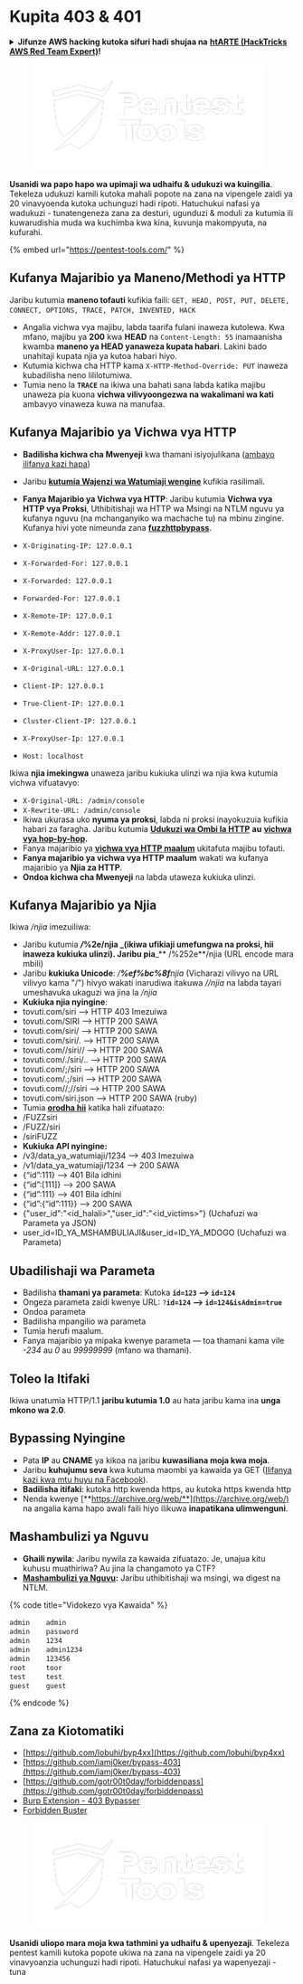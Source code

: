 # Kupita 403 & 401

<details>

<summary><strong>Jifunze AWS hacking kutoka sifuri hadi shujaa na</strong> <a href="https://training.hacktricks.xyz/courses/arte"><strong>htARTE (HackTricks AWS Red Team Expert)</strong></a><strong>!</strong></summary>

Njia nyingine za kusaidia HackTricks:

* Ikiwa unataka kuona **kampuni yako ikitangazwa kwenye HackTricks** au **kupakua HackTricks kwa PDF** Angalia [**MIPANGO YA USAJILI**](https://github.com/sponsors/carlospolop)!
* Pata [**swag rasmi ya PEASS & HackTricks**](https://peass.creator-spring.com)
* Gundua [**Familia ya PEASS**](https://opensea.io/collection/the-peass-family), mkusanyiko wetu wa kipekee wa [**NFTs**](https://opensea.io/collection/the-peass-family)
* **Jiunge na** 💬 [**Kikundi cha Discord**](https://discord.gg/hRep4RUj7f) au kikundi cha [**telegram**](https://t.me/peass) au **fuata** sisi kwenye **Twitter** 🐦 [**@carlospolopm**](https://twitter.com/hacktricks\_live)**.**
* **Shiriki mbinu zako za udukuzi kwa kuwasilisha PRs kwa** [**HackTricks**](https://github.com/carlospolop/hacktricks) na [**HackTricks Cloud**](https://github.com/carlospolop/hacktricks-cloud) repos za github.

</details>

<figure><img src="../../.gitbook/assets/image (14).png" alt=""><figcaption></figcaption></figure>

**Usanidi wa papo hapo wa upimaji wa udhaifu & udukuzi wa kuingilia**. Tekeleza udukuzi kamili kutoka mahali popote na zana na vipengele zaidi ya 20 vinavyoenda kutoka uchunguzi hadi ripoti. Hatuchukui nafasi ya wadukuzi - tunatengeneza zana za desturi, ugunduzi & moduli za kutumia ili kuwarudishia muda wa kuchimba kwa kina, kuvunja makompyuta, na kufurahi.

{% embed url="https://pentest-tools.com/" %}

## Kufanya Majaribio ya Maneno/Methodi ya HTTP

Jaribu kutumia **maneno tofauti** kufikia faili: `GET, HEAD, POST, PUT, DELETE, CONNECT, OPTIONS, TRACE, PATCH, INVENTED, HACK`

* Angalia vichwa vya majibu, labda taarifa fulani inaweza kutolewa. Kwa mfano, majibu ya **200** kwa **HEAD** na `Content-Length: 55` inamaanisha kwamba **maneno ya HEAD yanaweza kupata habari**. Lakini bado unahitaji kupata njia ya kutoa habari hiyo.
* Kutumia kichwa cha HTTP kama `X-HTTP-Method-Override: PUT` inaweza kubadilisha neno lililotumiwa.
* Tumia neno la **`TRACE`** na ikiwa una bahati sana labda katika majibu unaweza pia kuona **vichwa vilivyoongezwa na wakalimani wa kati** ambavyo vinaweza kuwa na manufaa.

## Kufanya Majaribio ya Vichwa vya HTTP

* **Badilisha kichwa cha Mwenyeji** kwa thamani isiyojulikana ([ambayo ilifanya kazi hapa](https://medium.com/@sechunter/exploiting-admin-panel-like-a-boss-fc2dd2499d31))
* Jaribu [**kutumia Wajenzi wa Watumiaji wengine**](https://github.com/danielmiessler/SecLists/blob/master/Fuzzing/User-Agents/UserAgents.fuzz.txt) kufikia rasilimali.
*   **Fanya Majaribio ya Vichwa vya HTTP**: Jaribu kutumia **Vichwa vya HTTP vya Proksi**, Uthibitishaji wa HTTP wa Msingi na NTLM nguvu ya kufanya nguvu (na mchanganyiko wa machache tu) na mbinu zingine. Kufanya hivi yote nimeunda zana [**fuzzhttpbypass**](https://github.com/carlospolop/fuzzhttpbypass).

* `X-Originating-IP: 127.0.0.1`
* `X-Forwarded-For: 127.0.0.1`
* `X-Forwarded: 127.0.0.1`
* `Forwarded-For: 127.0.0.1`
* `X-Remote-IP: 127.0.0.1`
* `X-Remote-Addr: 127.0.0.1`
* `X-ProxyUser-Ip: 127.0.0.1`
* `X-Original-URL: 127.0.0.1`
* `Client-IP: 127.0.0.1`
* `True-Client-IP: 127.0.0.1`
* `Cluster-Client-IP: 127.0.0.1`
* `X-ProxyUser-Ip: 127.0.0.1`
* `Host: localhost`

Ikiwa **njia imekingwa** unaweza jaribu kukiuka ulinzi wa njia kwa kutumia vichwa vifuatavyo:

* `X-Original-URL: /admin/console`
* `X-Rewrite-URL: /admin/console`
* Ikiwa ukurasa uko **nyuma ya proksi**, labda ni proksi inayokuzuia kufikia habari za faragha. Jaribu kutumia [**Udukuzi wa Ombi la HTTP**](../../pentesting-web/http-request-smuggling/) **au** [**vichwa vya hop-by-hop**](../../pentesting-web/abusing-hop-by-hop-headers.md)**.**
* Fanya majaribio ya [**vichwa vya HTTP maalum**](special-http-headers.md) ukitafuta majibu tofauti.
* **Fanya majaribio ya vichwa vya HTTP maalum** wakati wa kufanya majaribio ya **Njia za HTTP**.
* **Ondoa kichwa cha Mwenyeji** na labda utaweza kukiuka ulinzi. 

## Kufanya Majaribio ya Njia

Ikiwa _/njia_ imezuiliwa:

* Jaribu kutumia _**/**_**%2e/njia \_(ikiwa ufikiaji umefungwa na proksi, hii inaweza kukiuka ulinzi). Jaribu pia**\_\*\* /%252e\*\*/njia (URL encode mara mbili)
* Jaribu **kukiuka Unicode**: _/**%ef%bc%8f**njia_ (Vicharazi vilivyo na URL vilivyo kama "/") hivyo wakati inarudiwa itakuwa _//njia_ na labda tayari umeshavuka ukaguzi wa jina la _/njia_
* **Kukiuka njia nyingine**:
* tovuti.com/siri –> HTTP 403 Imezuiwa
* tovuti.com/SIRI –> HTTP 200 SAWA
* tovuti.com/siri/ –> HTTP 200 SAWA
* tovuti.com/siri/. –> HTTP 200 SAWA
* tovuti.com//siri// –> HTTP 200 SAWA
* tovuti.com/./siri/.. –> HTTP 200 SAWA
* tovuti.com/;/siri –> HTTP 200 SAWA
* tovuti.com/.;/siri –> HTTP 200 SAWA
* tovuti.com//;//siri –> HTTP 200 SAWA
* tovuti.com/siri.json –> HTTP 200 SAWA (ruby)
* Tumia [**orodha hii**](https://github.com/danielmiessler/SecLists/blob/master/Fuzzing/Unicode.txt) katika hali zifuatazo:
* /FUZZsiri
* /FUZZ/siri
* /siriFUZZ
* **Kukiuka API nyingine:**
* /v3/data_ya_watumiaji/1234 --> 403 Imezuiwa
* /v1/data_ya_watumiaji/1234 --> 200 SAWA
* {“id”:111} --> 401 Bila idhini
* {“id”:\[111]} --> 200 SAWA
* {“id”:111} --> 401 Bila idhini
* {“id”:{“id”:111\}} --> 200 SAWA
* {"user_id":"\<id_halali>","user_id":"\<id_victims>"} (Uchafuzi wa Parameta ya JSON)
* user_id=ID_YA_MSHAMBULIAJI\&user_id=ID_YA_MDOGO (Uchafuzi wa Parameta)
## **Ubadilishaji wa Parameta**

* Badilisha **thamani ya parameta**: Kutoka **`id=123` --> `id=124`**
* Ongeza parameta zaidi kwenye URL: `?`**`id=124` —-> `id=124&isAdmin=true`**
* Ondoa parameta
* Badilisha mpangilio wa parameta
* Tumia herufi maalum.
* Fanya majaribio ya mipaka kwenye parameta — toa thamani kama vile _-234_ au _0_ au _99999999_ (mfano wa thamani).

## **Toleo la Itifaki**

Ikiwa unatumia HTTP/1.1 **jaribu kutumia 1.0** au hata jaribu kama ina **unga mkono wa 2.0**.

## **Bypassing Nyingine**

* Pata **IP** au **CNAME** ya kikoa na jaribu **kuwasiliana moja kwa moja**.
* Jaribu **kuhujumu seva** kwa kutuma maombi ya kawaida ya GET ([Ilifanya kazi kwa mtu huyu na Facebook](https://medium.com/@amineaboud/story-of-a-weird-vulnerability-i-found-on-facebook-fc0875eb5125)).
* **Badilisha itifaki**: kutoka http kwenda https, au kutoka https kwenda http
* Nenda kwenye [**https://archive.org/web/**](https://archive.org/web/) na angalia kama hapo awali faili hiyo ilikuwa **inapatikana ulimwenguni**.

## **Mashambulizi ya Nguvu**

* **Ghaili nywila**: Jaribu nywila za kawaida zifuatazo. Je, unajua kitu kuhusu muathiriwa? Au jina la changamoto ya CTF?
* [**Mashambulizi ya Nguvu**](../../generic-methodologies-and-resources/brute-force.md#http-brute)**:** Jaribu uthibitishaji wa msingi, wa digest na NTLM.

{% code title="Vidokezo vya Kawaida" %}
```
admin    admin
admin    password
admin    1234
admin    admin1234
admin    123456
root     toor
test     test
guest    guest
```
{% endcode %}

## Zana za Kiotomatiki

* [https://github.com/lobuhi/byp4xx](https://github.com/lobuhi/byp4xx)
* [https://github.com/iamj0ker/bypass-403](https://github.com/iamj0ker/bypass-403)
* [https://github.com/gotr00t0day/forbiddenpass](https://github.com/gotr00t0day/forbiddenpass)
* [Burp Extension - 403 Bypasser](https://portswigger.net/bappstore/444407b96d9c4de0adb7aed89e826122)
* [Forbidden Buster](https://github.com/Sn1r/Forbidden-Buster)

<figure><img src="../../.gitbook/assets/image (14).png" alt=""><figcaption></figcaption></figure>

**Usanidi uliopo mara moja kwa tathmini ya udhaifu & upenyezaji**. Tekeleza pentest kamili kutoka popote ukiwa na zana na vipengele zaidi ya 20 vinavyoanzia uchunguzi hadi ripoti. Hatuchukui nafasi ya wapenyezaji - tuna
